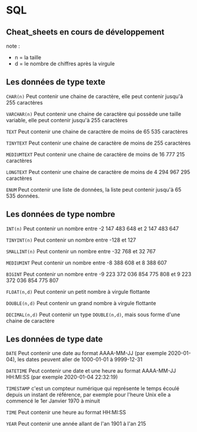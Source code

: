 # SQL

## Cheat_sheets en cours de développement 

note : 
 
*   n = la taille
*   d = le nombre de chiffres après la virgule

## Les données de type texte

`CHAR(n)` Peut contenir une chaine de caractère, elle peut contenir jusqu'à 255 caractères

`VARCHAR(n)` Peut contenir une chaine de caractère qui possède une taille variable, elle peut contenir jusqu'à 255 caractères

`TEXT` Peut contenir une chaine de caractère de moins de 65 535 caractères

`TINYTEXT` Peut contenir une chaine de caractère de moins de 255 caractères

`MEDIUMTEXT` Peut contenir une chaine de caractère de moins de 16 777 215 caractères

`LONGTEXT` Peut contenir une chaine de caractère de moins de 4 294 967 295 caractères

`ENUM` Peut contenir une liste de données, la liste peut contenir jusqu'à 65 535 données.

## Les données de type nombre

`INT(n)` Peut contenir un nombre entre -2 147 483 648 et 2 147 483 647 

`TINYINT(n)` Peut contenir un nombre entre -128 et 127

`SMALLINT(n)` Peut contenir un nombre entre -32 768 et 32 767

`MEDIUMINT` Peut contenir un nombre entre -8 388 608 et 8 388 607

`BIGINT` Peut contenir un nombre entre -9 223 372 036 854 775 808 et 9 223 372 036 854 775 807

`FLOAT(n,d)` Peut contenir un petit nombre à virgule flottante

`DOUBLE(n,d)` Peut contenir un grand nombre à virgule flottante

`DECIMAL(n,d)` Peut contenir un type `DOUBLE(n,d)`, mais sous forme d'une chaine de caractère

## Les données de type date

`DATE` Peut contenir une date au format AAAA-MM-JJ (par exemple 2020-01-04), les dates peuvent aller de 1000-01-01 à 9999-12-31

`DATETIME` Peut contenir une date et une heure au format AAAA-MM-JJ HH:MI:SS (par exemple 2020-01-04 22:32:19) 

`TIMESTAMP` c'est un compteur numérique qui représente le temps écoulé depuis un instant de référence, par exemple pour l'heure Unix elle a commencé le 1er Janvier 1970 à minuit 

`TIME` Peut contenir une heure au format HH:MI:SS

`YEAR` Peut contenir une année allant de l'an 1901 à l'an 215